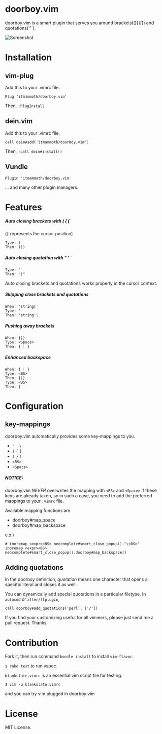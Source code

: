 # doorboy.vim

doorboy.vim is a smart plugin that serves you around brackets((){}[]) and quotations('"`).

![Screenshot](https://raw.githubusercontent.com/itmammoth/doorboy.vim/master/images/doorboy.gif)

# Installation

## vim-plug
Add this to your .vimrc file.

    Plug 'itmammoth/doorboy.vim'

Then, `:PlugInstall`

## dein.vim
Add this to your .vimrc file.

    call dein#add('itmammoth/doorboy.vim')

Then, `:call dein#install()`

## Vundle

    Plugin 'itmammoth/doorboy.vim'


... and many other plugin managers.

# Features

##### Auto closing brackets with ( { [  
(`|` represents the cursor position)

    Type: (
    Then: (|)

##### Auto closing quotation with " ' `

    Type: "
    Then: "|"

Auto closing brackets and quotations works properly in the cursor context.

##### Skipping close brackets and quotations

    When: 'string|'
    Type: '
    Then: 'string'|

##### Pushing away brackets

    When: {|}
    Type: <Space>
    Then: { | }

##### Enhanced backspace

    When: { | }
    Type: <BS>
    Then: {|}
    Type: <BS>
    Then: |


# Configuration

## key-mappings

doorboy.vim automatically provides some key-mappings to you.

* `"` `'` `\`
* `(` `{` `[`
* `)` `}` `]`
* `<BS>`
* `<Space>`

##### NOTICE:
doorboy.vim *NEVER* overwrites the mapping with `<BS>` and `<Space>` if these keys are already taken, so in such a case, you need to add the preferred mappings to your `.vimrc` file.

Available mapping functions are
* doorboy#map_space
* doorboy#map_backspace

e.x.)

    # inoremap <expr><BS> neocomplete#smart_close_popup()."\<BS>"
    inoremap <expr><BS> neocomplete#smart_close_popup().doorboy#map_backspace()

## Adding quotations

In the doorboy definition, *quotation* means one character that opens a specific literal and closes it as well.

You can dynamically add special quotations in a particular filetype. In `autocmd` or `after/ftplugin`,

    call doorboy#add_quotations('perl', ['/'])

If you find your customizing useful for all vimmers, please just send me a pull request. Thanks.

# Contribution

Fork it, then run command `bundle install` to install `vim-flavor`.

`$ rake test` to run vspec.

`blankslate.vimrc` is an essential vim script file for testing.

    $ vim -u blankslate.vimrc

and you can try vim plugged in doorboy.vim

# License

MIT License.
